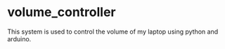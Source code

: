 # volume_controller
This system is used to control the volume of my laptop using python and arduino. 
